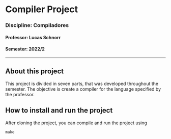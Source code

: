 # Compiler Project

### Discipline: Compiladores

#### Professor: Lucas Schnorr

#### Semester: 2022/2

---

## About this project

This project is divided in seven parts, that was developed throughout the semester. The objective is create a compiler for the language specified by the professor.

## How to install and run the project

After cloning the project, you can compile and run the project using

```cmd
make
```
